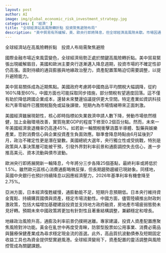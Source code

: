 ```yaml
---
layout: post
author: AI
image: img/global_economic_risk_investment_strategy.jpg
categories: [ '經濟' ]
title: "全球經濟站高風險轉折點 投資聚焦避險布局"
description: "美中貿易有所緩解，美、歐央行即將降息，但全球經濟高風險未歇。市場因通膨及地緣政治不確定性升溫，專家建議資產配置聚焦黃金、防禦型股票及高品質固定收益工具，以提升避險能力並靈活調整風險。"
---
```

全球經濟站在高風險轉折點　投資人布局需聚焦避險

國際金融市場近來風雲變色，全球經濟局勢正處於關鍵高風險轉折點。美中貿易緊張出現緩解眉目，美國和歐洲主要央行逐漸邁入降息週期，投資市場的不確定性卻仍高漲。面對持續的通貨膨脹與地緣政治壓力，資產配置策略迫切需要調整，以提升避險能力。

美中貿易關係成為近期焦點。美國政府考慮將中國商品平均關稅大幅調降，從約160%降至60%，中國方面也可能採取同步措施，部分關稅有望適度回落。這不僅有助於降低跨國企業成本，還替未來雙邊協議提供更大空間。特定產業如資訊科技和汽車零組件已獲關稅豁免或延後課徵，短期內為市場情緒帶來正面刺激。

美國經濟雖展現韌性，核心即時指標如失業救濟申請人數下降，勞動市場依然穩健，加上金融環境改善，實質拖累GDP的程度下修至0.2個百分點。然而，未來一年美國經濟衰退機率仍高達45%。如若新一輪關稅衝擊涵蓋半導體、製藥與娛樂產業，恐對消費信心與企業投資產生負面效應。聯準會降息時點由6月延後到7月，政治不確定性更是潛在變數。美國總統大選年，央行獨立性或受挑戰，特別是政策與人事決策層可能被干預，引發外界對利率前景和通膨調控失去信心，進一步推高美元、資本流動與債市波動。

歐洲央行即將展開新一輪降息，今年將分三步各降25個基點，最終利率或將低於1.5%。雖然歐元區核心消費通膨略微反彈，但長期趨勢趨緩已現跡象。同樣地，英國中央銀行也預計持續降息以因應經濟壓力，2026年基準利率有機會降至2.75%。

亞洲方面，日本經濟復甦緩慢，通膨動能不足，短期升息預期低。日本央行維持資金寬鬆、持續購買國債與資產，穩定市場流動性。中國方面，儘管陸續推出財政刺激政策，包括大幅增加基礎建設投資並支持地方政府融資，房地產市場疲弱態勢未見好轉。預期未來中國政策將更加有針對性且著重結構調整，兼顧穩定和增長。

地緣政治風險升高，通膨及利率前景仍撲朔迷離。專家建議，投資人資產配置應聚焦風險對沖功能。黃金在亂世中再度受青睞，防禦型股票如公用事業、消費必需品與醫療保健產業成為尋求穩定現金流的首選。此外，高品質抗波動債券及短期固定收益工具也為資金提供堅實避風港。全球經濟變局下，資產配置的靈活調整與風險控管成為關鍵課題。